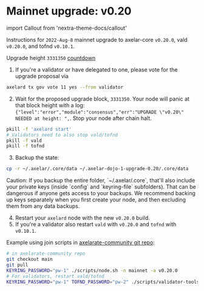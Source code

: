 # Mainnet upgrade: v0.20

import Callout from 'nextra-theme-docs/callout'

Instructions for `2022-Aug-8` mainnet upgrade to axelar-core `v0.20.0`, vald `v0.20.0`, and tofnd `v0.10.1`.

Upgrade height `3331350` [countdown](https://mintscan.io/axelar/blocks/3331350)

1. If you're a validator or have delegated to one, please vote for the upgrade proposal via

```bash
axelard tx gov vote 11 yes --from validator
```

2. Wait for the proposed upgrade block, `3331350`. Your node will panic at that block height with a log: `{"level":"error","module":"consensus","err":"UPGRADE \"v0.20\" NEEDED at height: ",`. Stop your node after chain halt.

```bash
pkill -f 'axelard start'
# Validators need to also stop vald/tofnd
pkill -f vald
pkill -f tofnd
```

3. Backup the state:

```bash
cp -r ~/.axelar/.core/data ~/.axelar-dojo-1-upgrade-0.20/.core/data
```

<Callout type="warning" emoji="⚠️">
  Caution: If you backup the entire folder, `~/.axelar/.core`, that'll also include your private keys (inside `config` and `keyring-file` subfolders). That can be dangerous if anyone gets access to your backups. We recommend backing up keys separately when you first create your node, and then excluding them from any data backups.
</Callout>

4. Restart your `axelard` node with the new `v0.20.0` build.
5. If you're a validator also restart `vald` with `v0.20.0` and `tofnd` with `v0.10.1`.

Example using join scripts in [axelarate-community git repo](https://github.com/axelarnetwork/axelarate-community):

```bash
# in axelarate-community repo
git checkout main
git pull
KEYRING_PASSWORD="pw-1" ./scripts/node.sh -n mainnet -a v0.20.0
# For validators, restart vald/tofnd
KEYRING_PASSWORD="pw-1" TOFND_PASSWORD="pw-2" ./scripts/validator-tools-host.sh -a v0.20.0 -q v0.10.1 -n mainnet
```